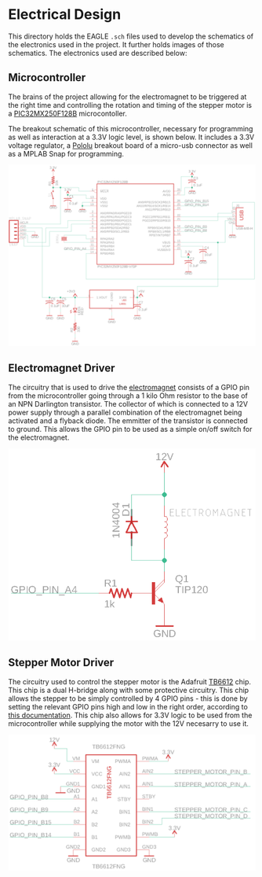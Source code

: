 # Electrical Design

This directory holds the EAGLE `.sch` files used to develop the schematics of the electronics used in the project. It further holds images of those schematics. The electronics used are described below<span>&#58;</span>

## Microcontroller

The brains of the project allowing for the electromagnet to be triggered at the right time and controlling the rotation and timing of the stepper motor is a [PIC32MX250F128B](../Docs/PIC32MX1XX2XX-28-36-44-PIN-DS60001168K.pdf) microcontoller. 

The breakout schematic of this microcontroller, necessary for programming as well as interaction at a 3.3V logic level, is shown below. It includes a 3.3V voltage regulator, a <a href="https://www.pololu.com/" target="_blank">Pololu</a> breakout board of a micro-usb connector as well as a MPLAB Snap for programming.

![PIC32_BREAKOUT](PIC32_BREAKOUT.png)

## Electromagnet Driver

The circuitry that is used to drive the [electromagnet](../Docs/Electromagnets_McMaster-Carr.pdf) consists of a GPIO pin from the microcontroller going through a 1 kilo Ohm resistor to the base of an NPN Darlington transistor. The collector of which is connected to a 12V power supply through a parallel combination of the electromagnet being activated and a flyback diode. The emmitter of the transistor is connected to ground. This allows the GPIO pin to be used as a simple on/off switch for the electromagnet.

![Electromagnet Driver](ELECTROMAGNET_DRIVER.png)

## Stepper Motor Driver

The circuitry used to control the stepper motor is the Adafruit [TB6612](adafruit-tb6612-h-bridge-dc-stepper-motor-driver-breakout.pdf) chip. This chip is a dual H-bridge along with some protective circuitry. This chip allows the stepper to be simply controlled by 4 GPIO pins - this is done by setting the relevant GPIO pins high and low in the right order, according to [this documentation](../Docs/steps.png). This chip also allows for 3.3V logic to be used from the microcontroller while supplying the motor with the 12V necesarry to use it. 

![STEPPER_MOTOR_DRIVER](STEPPER_MOTOR_DRIVER.png)
